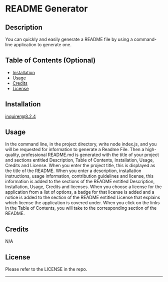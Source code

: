 # README Generator

## Description

You can quickly and easily generate a README file by using a command-line application to generate one.
## Table of Contents (Optional)

- [Installation](#installation)
- [Usage](#usage)
- [Credits](#credits)
- [License](#license)

## Installation

inquirer@8.2.4

## Usage
In the command line, in the project directory, write node index.js, and you will be requested for information to generate a Readme File.
Then a high-quality, professional README.md is generated with the title of your project and sections entitled Description, Table of Contents, Installation, Usage, Credits and License.
When you enter the project title, this is displayed as the title of the README.
When you enter a description, installation instructions, usage information, contribution guidelines and license, this information is added to the sections of the README entitled Description, Installation, Usage, Credits and licenses.
When you choose a license for the application from a list of options, a badge for that license is added and a notice is added to the section of the README entitled License that explains which license the application is covered under.
When you click on the links in the Table of Contents, you will take to the corresponding section of the README. 

## Credits

N/A

## License

Please refer to the LICENSE in the repo.


---